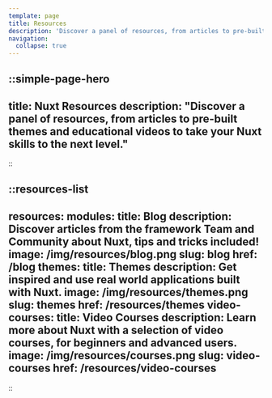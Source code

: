 ```yaml
---
template: page
title: Resources
description: 'Discover a panel of resources, from articles to pre-built themes and educational videos to take your Nuxt skills to the next level.'
navigation:
  collapse: true
---
```


::simple-page-hero
---
title: Nuxt Resources
description: "Discover a panel of resources, from articles to pre-built themes and educational videos to take your Nuxt skills to the next level."
---
::

::resources-list
---
resources:
  modules:
    title: Blog
    description: Discover articles from the framework Team and Community about Nuxt, tips and tricks included!
    image: /img/resources/blog.png
    slug: blog
    href: /blog
  themes:
    title: Themes
    description: Get inspired and use real world applications built with Nuxt.
    image: /img/resources/themes.png
    slug: themes
    href: /resources/themes
  video-courses:
    title: Video Courses
    description: Learn more about Nuxt with a selection of video courses, for beginners and advanced users.
    image: /img/resources/courses.png
    slug: video-courses
    href: /resources/video-courses
---
::
